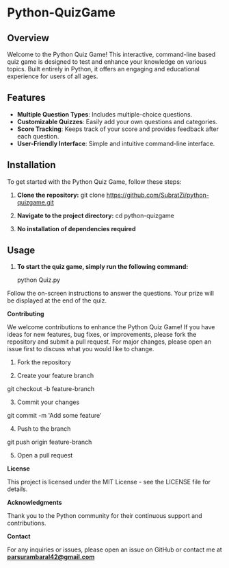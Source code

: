 # Python-QuizGame

## Overview

Welcome to the Python Quiz Game! This interactive, command-line based quiz game is designed to test and enhance your knowledge on various topics. Built entirely in Python, it offers an engaging and educational experience for users of all ages.

## Features

- **Multiple Question Types**: Includes multiple-choice questions.
- **Customizable Quizzes**: Easily add your own questions and categories.
- **Score Tracking**: Keeps track of your score and provides feedback after each question.
- **User-Friendly Interface**: Simple and intuitive command-line interface.

## Installation

To get started with the Python Quiz Game, follow these steps:

1. **Clone the repository:**
    git clone https://github.com/SubratZi/python-quizgame.git

2. **Navigate to the project directory:**
    cd python-quizgame

3. **No installation of dependencies required**

## Usage

1. **To start the quiz game, simply run the following command:**

    python Quiz.py

Follow the on-screen instructions to answer the questions. Your prize will be displayed at the end of the quiz.

**Contributing**

We welcome contributions to enhance the Python Quiz Game! If you have ideas for new features, bug fixes, or improvements, please fork the repository and submit a pull request. For major changes, please open an issue first to discuss what you would like to change.

1. Fork the repository

2. Create your feature branch

git checkout -b feature-branch

3. Commit your changes

git commit -m 'Add some feature'

4. Push to the branch

git push origin feature-branch

5. Open a pull request

**License**

This project is licensed under the MIT License - see the LICENSE file for details.

**Acknowledgments**

Thank you to the Python community for their continuous support and contributions.

**Contact**

For any inquiries or issues, please open an issue on GitHub or contact me at **parsurambaral42@gmail.com**

